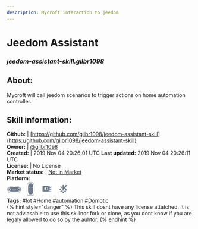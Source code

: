 ```yaml
---  
description: Mycroft interaction to jeedom  
---  
```

# Jeedom Assistant  
### _jeedom-assistant-skill.gilbr1098_  
## About:  
Mycroft will call jeedom scenarios to trigger actions on home automation controller.

## Skill information:  
**Github:** | [https://github.com/gilbr1098/jeedom-assistant-skill](https://github.com/gilbr1098/jeedom-assistant-skill)  
**Owner:** | [@gilbr1098](https://github.com/gilbr1098)  
**Created:** | 2019 Nov 04 20:26:01 UTC  **Last updated:** 2019 Nov 04 20:26:11 UTC  
**License:** | No License  
**Market status:** | [Not in Market](https://market.mycroft.ai/skill/)  
**Platform:**  
 ![](../.gitbook/assets/mark-1-icon.png)  ![](../.gitbook/assets/mark-2-icon.png)  ![](../.gitbook/assets/picroft-icon.png)  ![](../.gitbook/assets/kde.png)   
**Tags:** \#Iot \#Home \#automation \#Domotic   
{% hint style="danger" %}
This skill dosnt have any license attatched. It is not adviasable to use this skillnor fork or clone, as you dont know if you are legaly allowed to do so by the auhtor.
{% endhint %}
